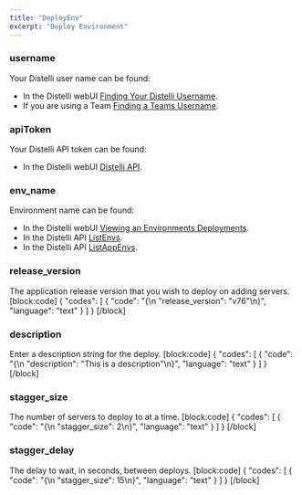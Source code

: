 ```yaml
---
title: "DeployEnv"
excerpt: "Deploy Environment"
---
```

### username

Your Distelli user name can be found:
* In the Distelli webUI [Finding Your Distelli Username](doc:finding-your-distelli-username).
* If you are using a Team [Finding a Teams Username](doc:finding-a-teams-distelli-username).

### apiToken

Your Distelli API token can be found:
* In the Distelli webUI [Distelli API](doc:distelli-api).

### env_name

Environment name can be found:
* In the Distelli webUI [Viewing an Environments Deployments](doc:viewing-an-environments-deployments).
* In the Distelli API [ListEnvs](doc:listenvs).
* In the Distelli API [ListAppEnvs](doc:listappenvs).

### release_version

The application release version that you wish to deploy on adding servers.
[block:code]
{
  "codes": [
    {
      "code": "{\n    \"release_version\": \"v76\"\n}",
      "language": "text"
    }
  ]
}
[/block]
### description

Enter a description string for the deploy.
[block:code]
{
  "codes": [
    {
      "code": "{\n    \"description\": \"This is a description\"\n}",
      "language": "text"
    }
  ]
}
[/block]
### stagger_size

The number of servers to deploy to at a time.
[block:code]
{
  "codes": [
    {
      "code": "{\n    \"stagger_size\": 2\n}",
      "language": "text"
    }
  ]
}
[/block]
### stagger_delay

The delay to wait, in seconds, between deploys.
[block:code]
{
  "codes": [
    {
      "code": "{\n    \"stagger_size\": 15\n}",
      "language": "text"
    }
  ]
}
[/block]